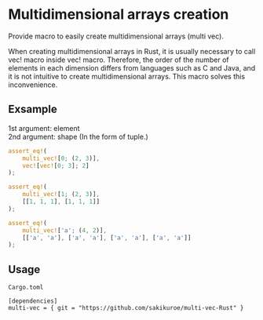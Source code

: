 # Multidimensional arrays creation

Provide macro to easily create multidimensional arrays (multi vec).

When creating multidimensional arrays in Rust, it is usually necessary to call vec! macro inside vec! macro. Therefore, the order of the number of elements in each dimension differs from languages such as C and Java, and it is not intuitive to create multidimensional arrays. This macro solves this inconvenience.

## Exsample
1st argument: element  
2nd argument: shape (In the form of tuple.)

```rust
assert_eq!(
    multi_vec![0; (2, 3)], 
    vec![vec![0; 3]; 2]
);

assert_eq!(
    multi_vec![1; (2, 3)],
    [[1, 1, 1], [1, 1, 1]]
);

assert_eq!(
    multi_vec!['a'; (4, 2)],
    [['a', 'a'], ['a', 'a'], ['a', 'a'], ['a', 'a']]
);
```

## Usage 
`Cargo.toml`  
```
[dependencies]
multi-vec = { git = "https://github.com/sakikuroe/multi-vec-Rust" }
```